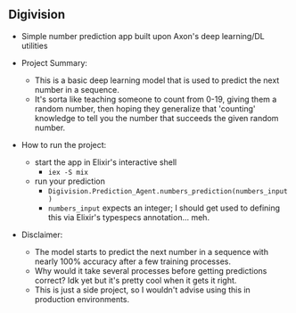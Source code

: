 ## Digivision

- Simple number prediction app built upon Axon's deep learning/DL utilities

- Project Summary:
	- This is a basic deep learning model that is used to predict the next number in a sequence. 
	- It's sorta like teaching someone to count from 0-19, giving them a random number, then hoping they generalize that 'counting' knowledge to tell you the number that succeeds the given random number.

- How to run the project:
	- start the app in Elixir's interactive shell
		- `iex -S mix`
	- run your prediction
		- `Digivision.Prediction_Agent.numbers_prediction(numbers_input)`
		- `numbers_input` expects an integer; I should get used to defining this via Elixir's typespecs annotation... meh.

- Disclaimer:
	- The model starts to predict the next number in a sequence with nearly 100% accuracy after a few training processes. 
	- Why would it take several processes before getting predictions correct? Idk yet but it's pretty cool when it gets it right.
	- This is just a side project, so I wouldn't advise using this in production environments.
